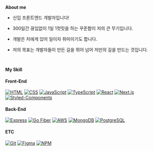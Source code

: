**About me**

- 신입 프론트엔드 개발자입니다!

- 300일간 끊임없이 1일 1컷밋을 하는 꾸준함이 저의 큰 무기입니다.

- 개발은 저에게 있어 일이자 취미이기도 합니다.

- 저의 목표는 개발자들이 만든 길을 뛰어 넘어 저만의 길을 만드는 것입니다.

<br>

**My Skill**

#### Front-End
[![HTML](https://img.shields.io/badge/-HTML-red?style=flat-square&logo=html5&logoColor=white)](https://developer.mozilla.org/en-US/docs/Web/HTML)
[![CSS](https://img.shields.io/badge/-CSS-blue?style=flat-square&logo=css3&logoColor=white)](https://developer.mozilla.org/en-US/docs/Web/CSS)
[![JavaScript](https://img.shields.io/badge/-JavaScript-yellow?style=flat-square&logo=javascript&logoColor=white)](https://developer.mozilla.org/en-US/docs/Web/JavaScript)
[![TypeScript](https://img.shields.io/badge/-TypeScript-blue?style=flat-square&logo=typescript&logoColor=white)](https://www.typescriptlang.org/)
[![React](https://img.shields.io/badge/-React-blue?style=flat-square&logo=react&logoColor=white)](https://reactjs.org/)
[![Next.js](https://img.shields.io/badge/-Next.js-black?style=flat-square&logo=next.js&logoColor=white)](https://nextjs.org/)
[![Styled-Components](https://img.shields.io/badge/-styled_components-pink?style=flat-square&logo=Styled-Components&logoColor=white)](https://styled-components.com/)

#### Back-End
[![Express](https://img.shields.io/badge/-Express-green?style=flat-square&logo=express&logoColor=white)](https://expressjs.com/)
[![Go Fiber](https://img.shields.io/badge/-Go_Fiber-blue?style=flat-square&logo=go&logoColor=white)](https://gofiber.io/)
[![AWS](https://img.shields.io/badge/-AWS-orange?style=flat-square&logo=amazon-aws&logoColor=white)](https://aws.amazon.com/)
[![MongoDB](https://img.shields.io/badge/-MongoDB-green?style=flat-square&logo=mongodb&logoColor=white)](https://www.mongodb.com/)
[![PostgreSQL](https://img.shields.io/badge/-PostgreSQL-blue?style=flat-square&logo=postgresql&logoColor=white)](https://www.postgresql.org/)

#### ETC
[![Git](https://img.shields.io/badge/-Git-black?style=flat-square&logo=git&logoColor=white)](https://git-scm.com/)
[![Figma](https://img.shields.io/badge/-Figma-purple?style=flat-square&logo=figma&logoColor=white)](https://www.figma.com/)
[![NPM](https://img.shields.io/badge/-NPM-red?style=flat-square&logo=npm&logoColor=white)](https://www.npmjs.com/)
